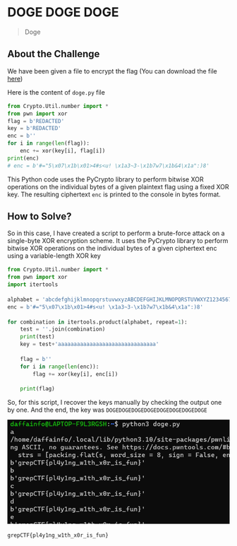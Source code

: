# DOGE DOGE DOGE
> Doge

## About the Challenge
We have been given a file to encrypt the flag (You can download the file [here](doge.py))

Here is the content of `doge.py` file
```python
from Crypto.Util.number import *
from pwn import xor
flag = b'REDACTED'
key = b'REDACTED'
enc = b''
for i in range(len(flag)):
    enc += xor(key[i], flag[i])
print(enc)
# enc = b'#="5\x07\x1b\x01>4#s<u! \x1a3~3-\x1b7w7\x1b&4\x1a":)8'
```

This Python code uses the PyCrypto library to perform bitwise XOR operations on the individual bytes of a given plaintext flag using a fixed XOR key. The resulting ciphertext `enc` is printed to the console in bytes format.

## How to Solve?
So in this case, I have created a script to perform a brute-force attack on a single-byte XOR encryption scheme. It uses the PyCrypto library to perform bitwise XOR operations on the individual bytes of a given ciphertext enc using a variable-length XOR key

```python
from Crypto.Util.number import *
from pwn import xor
import itertools

alphabet = 'abcdefghijklmnopqrstuvwxyzABCDEFGHIJKLMNOPQRSTUVWXYZ1234567890'
enc = b'#="5\x07\x1b\x01>4#s<u! \x1a3~3-\x1b7w7\x1b&4\x1a":)8'

for combination in itertools.product(alphabet, repeat=1):
    test = ''.join(combination)
    print(test)
    key = test+'aaaaaaaaaaaaaaaaaaaaaaaaaaaaaaa'

    flag = b''
    for i in range(len(enc)):
        flag += xor(key[i], enc[i])

    print(flag)
```

So, for this script, I recover the keys manually by checking the output one by one. And the end, the key was `DOGEDOGEDOGEDOGEDOGEDOGEDOGEDOGE`

![flag](images/flag.png)

```
grepCTF{pl4y1ng_w1th_x0r_is_fun}
```